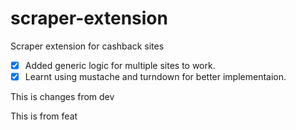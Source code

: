 # scraper-extension
Scraper extension for cashback sites
- [x] Added generic logic for multiple sites to work.
- [x] Learnt using mustache and turndown for better implementaion.

This is changes from dev

This is from feat
